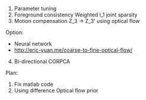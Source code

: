 1. Parameter tuning
2. Foreground consistency
Weighted l_1 joint sparsity 
3. Motion compensation
Z_3 -> Z_3' using optical flow
  
Option: 
- Neural network
- http://eric-yuan.me/coarse-to-fine-optical-flow/
4. Bi-directional CORPCA


Plan:
1. Fix matlab code
2. Using difference Optical flow prior
